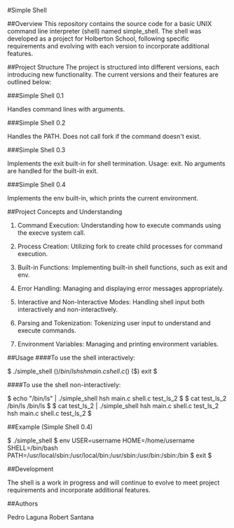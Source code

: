 #Simple Shell

##Overview
This repository contains the source code for a basic UNIX command line interpreter (shell) named simple_shell. The shell was developed as a project for Holberton School, following specific requirements and evolving with each version to incorporate additional features.

##Project Structure
The project is structured into different versions, each introducing new functionality. The current versions and their features are outlined below:

###Simple Shell 0.1

Handles command lines with arguments.

###Simple Shell 0.2

Handles the PATH.
Does not call fork if the command doesn't exist.

###Simple Shell 0.3

Implements the exit built-in for shell termination.
Usage: exit. No arguments are handled for the built-in exit.

###Simple Shell 0.4

Implements the env built-in, which prints the current environment.

##Project Concepts and Understanding

1. Command Execution: Understanding how to execute commands using the execve system call.

2. Process Creation: Utilizing fork to create child processes for command execution.

3. Built-in Functions: Implementing built-in shell functions, such as exit and env.

4. Error Handling: Managing and displaying error messages appropriately.

5. Interactive and Non-Interactive Modes: Handling shell input both interactively and non-interactively.

6. Parsing and Tokenization: Tokenizing user input to understand and execute commands.

7. Environment Variables: Managing and printing environment variables.

##Usage
####To use the shell interactively:

$ ./simple_shell
($) /bin/ls
hsh main.c shell.c
($)
($) exit
$

####To use the shell non-interactively:

$ echo "/bin/ls" | ./simple_shell
hsh main.c shell.c test_ls_2
$
$ cat test_ls_2
/bin/ls
/bin/ls
$
$ cat test_ls_2 | ./simple_shell
hsh main.c shell.c test_ls_2
hsh main.c shell.c test_ls_2
$

##Example (Simple Shell 0.4)

$ ./simple_shell
$ env
USER=username
HOME=/home/username
SHELL=/bin/bash
PATH=/usr/local/sbin:/usr/local/bin:/usr/sbin:/usr/bin:/sbin:/bin
$ exit
$

##Development

The shell is a work in progress and will continue to evolve to meet project requirements and incorporate additional features.

##Authors

Pedro Laguna
Robert Santana
